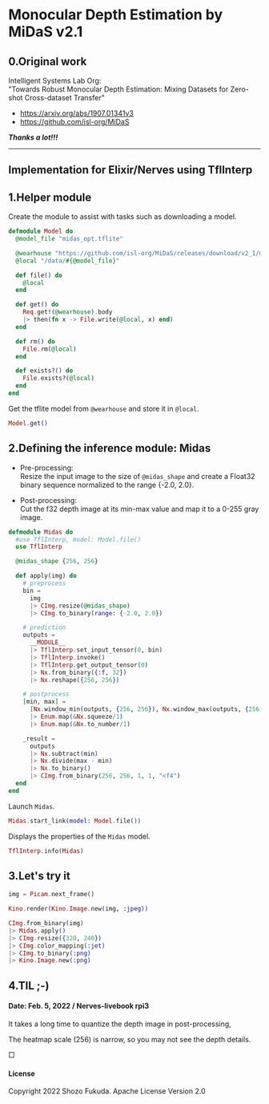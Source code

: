 # Monocular Depth Estimation by MiDaS v2.1

## 0.Original work

Intelligent Systems Lab Org:<br>
"Towards Robust Monocular Depth Estimation: Mixing Datasets for Zero-shot Cross-dataset Transfer"

- https://arxiv.org/abs/1907.01341v3
- https://github.com/isl-org/MiDaS

***Thanks a lot!!!***

---

## Implementation for Elixir/Nerves using TflInterp

## 1.Helper module
Create the module to assist with tasks such as downloading a model.

```elixir
defmodule Model do
  @model_file "midas_opt.tflite"

  @wearhouse "https://github.com/isl-org/MiDaS/releases/download/v2_1/model_opt.tflite"
  @local "/data/#{@model_file}"

  def file() do
    @local
  end

  def get() do
    Req.get!(@wearhouse).body
    |> then(fn x -> File.write(@local, x) end)
  end

  def rm() do
    File.rm(@local)
  end

  def exists?() do
    File.exists?(@local)
  end
end
```

Get the tflite model from `@wearhouse` and store it in `@local`.

```elixir
Model.get()
```

## 2.Defining the inference module: Midas

* Pre-processing:<br>
Resize the input image to the size of `@midas_shape` and create a Float32 binary sequence normalized to the range {-2.0, 2.0}.

* Post-processing:<br>
Cut the f32 depth image at its min-max value and map it to a 0-255 gray image.

```elixir
defmodule Midas do
  #use TflInterp, model: Model.file()
  use TflInterp

  @midas_shape {256, 256}

  def apply(img) do
    # preprocess
    bin =
      img
      |> CImg.resize(@midas_shape)
      |> CImg.to_binary(range: {-2.0, 2.0})

    # prediction
    outputs =
      __MODULE__
      |> TflInterp.set_input_tensor(0, bin)
      |> TflInterp.invoke()
      |> TflInterp.get_output_tensor(0)
      |> Nx.from_binary({:f, 32})
      |> Nx.reshape({256, 256})

    # postprocess
    [min, max] =
      [Nx.window_min(outputs, {256, 256}), Nx.window_max(outputs, {256, 256})]
      |> Enum.map(&Nx.squeeze/1)
      |> Enum.map(&Nx.to_number/1)

    _result =
      outputs
      |> Nx.subtract(min)
      |> Nx.divide(max - min)
      |> Nx.to_binary()
      |> CImg.from_binary(256, 256, 1, 1, "<f4")
  end
end
```

Launch `Midas`.

```elixir
Midas.start_link(model: Model.file())
```

Displays the properties of the `Midas` model.

```elixir
TflInterp.info(Midas)
```

## 3.Let's try it


```elixir
img = Picam.next_frame()

Kino.render(Kino.Image.new(img, :jpeg))

CImg.from_binary(img)
|> Midas.apply()
|> CImg.resize({320, 240})
|> CImg.color_mapping(:jet)
|> CImg.to_binary(:png)
|> Kino.Image.new(:png)
```
## 4.TIL ;-)

#### Date: Feb. 5, 2022 / Nerves-livebook rpi3

It takes a long time to quantize the depth image in  post-processing, 

The heatmap scale (256) is narrow, so you may not see the depth details.

&#9633;

#### License
Copyright 2022 Shozo Fukuda.
Apache License Version 2.0
